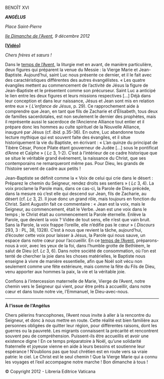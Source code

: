 BENOÎT XVI

***ANGÉLUS***

*Place Saint-Pierre*

*[IIe Dimanche de l'Avent](http://www.vatican.va/liturgical_year/advent/2012/index_fr.html), 9 décembre 2012*

**\[****[Vidéo](https://www.youtube.com/watch?v=0NT1WOybSRs&list=PLC9tK3J1RlaZGkT-qS3F021VSzUv-YuwO&index=11&ab_channel=TheVatican-Archive)****\]**

*Chers frères et sœurs !*

Dans le [temps de l’Avent](http://www.vatican.va/liturgical_year/advent/2012/index_fr.html), la liturgie met en avant, de manière particulière, deux figures qui préparent la venue du Messie : la Vierge Marie et Jean-Baptiste. Aujourd’hui, saint Luc nous présente ce dernier, et il le fait avec des caractéristiques différentes des autres évangélistes. « Les quatre évangiles mettent au commencement de l’activité de Jésus la figure de Jean-Baptiste et le présentent comme son précurseur. Saint Luc a anticipé le lien entre les deux figures et leurs missions respectives \[...\] Déjà dans leur conception et dans leur naissance, Jésus et Jean sont mis en relation entre eux » ( *L’enfance de Jésus*, p. 29). Ce rapprochement aide à comprendre que Jean, en tant que fils de Zacharie et d’Élisabeth, tous deux de familles sacerdotales, est non seulement le dernier des prophètes, mais il représente aussi le sacerdoce de l’Ancienne Alliance tout entier et il prépare donc les hommes au culte spirituel de la Nouvelle Alliance, inauguré par Jésus (cf. *ibid*. p.35-36). En outre, Luc abandonne toute lecture mythique qui est souvent faite des évangiles, et il situe historiquement la vie du Baptiste, en écrivant : « L’an quinze du principat de Tibère César, Ponce Pilate étant gouverneur de Judée \[…\] sous le pontificat d’Anne et Caïphe » ( *Lc* 3, 1-2). C’est à l’intérieur de ce cadre historique que se situe le véritable grand événement, la naissance du Christ, que ses contemporains ne remarqueront même pas. Pour Dieu, les grands de l’histoire servent de cadre aux petits !

Jean-Baptiste se définit comme la « Voix de celui qui crie dans le désert : Préparez le chemin du Seigneur, rendez droits ses sentiers » ( *Lc* 3, 4). La voix proclame la Parole mais, dans ce cas-ci, la Parole de Dieu précède, dans la mesure où c’est elle qui descend sur Jean, fils de Zacharie, au désert (cf. *Lc* 3, 2). Il joue donc un grand rôle, mais toujours en fonction du Christ. Saint Augustin fait ce commentaire : « Jean est la voix, mais le Seigneur, au commencement, était le Verbe. Jean est une voix dans le temps ; le Christ était au commencement la Parole éternelle. Enlève la Parole, que devient la voix ? Vidée de tout sens, elle n’est que vain bruit. Sans la Parole, la voix frappe l’oreille, elle n’édifie pas le cœur » ( *Discours* 293, 3 : PL, 38, 1328). C’est à nous que revient la tâche, aujourd’hui, d’écouter cette voix pour laisser à Jésus, la Parole qui nous sauve, un espace dans notre cœur pour l’accueillir. En ce [temps de l’Avent](http://www.vatican.va/liturgical_year/advent/2012/index_fr.html), préparons-nous à voir, avec les yeux de la foi, dans l’humble grotte de Bethléem, le salut de Dieu (cf. *Lc* 3, 6). Dans notre société de consommation, où l’on est tenté de chercher la joie dans les choses matérielles, le Baptiste nous enseigne à vivre de manière essentielle, afin que Noël soit vécu non seulement comme une fête extérieure, mais comme la fête du Fils de Dieu, venu apporter aux hommes la paix, la vie et la véritable joie.

Confions à l’intercession maternelle de Marie, Vierge de l’Avent, notre chemin vers le Seigneur qui vient, pour être prêts à accueillir, dans notre cœur et dans toute notre vie, l’Emmanuel, le Dieu-avec-nous.

* * *

**À l'issue de l'Angélus**

Chers pèlerins francophones, l’Avent nous invite à aller à la rencontre du Seigneur, et donc à nous mettre en route. Cette réalité est bien familière aux personnes obligées de quitter leur région, pour différentes raisons, dont les guerres ou la pauvreté. Les migrants connaissent la précarité et rencontrent souvent peu de compréhension. Puissent-ils être accueillis et avoir une existence digne ! En ce temps préparatoire à Noël, qu’une solidarité fraternelle et joyeuse vienne en aide à leurs besoins et soutienne leur espérance ! N’oublions pas que tout chrétien est en route vers sa vraie patrie: le ciel. Le Christ est le seul chemin ! Que la Vierge Marie qui a connu les voyages et l’exil accompagne notre marche ! Bon dimanche à tous !

© Copyright 2012 - Libreria Editrice Vaticana